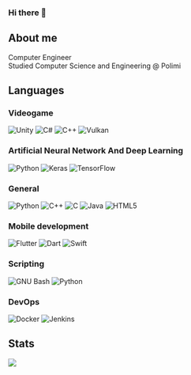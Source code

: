### Hi there 👋

## About me

Computer Engineer
<br/>
Studied Computer Science and Engineering @ Polimi <br/>

## Languages

### Videogame
![Unity](https://img.shields.io/badge/Unity-100000?style=for-the-badge&logo=unity&logoColor=white)
![C#](https://img.shields.io/badge/C%23-239120?style=for-the-badge&logo=c-sharp&logoColor=white)
![C++](https://img.shields.io/badge/C%2B%2B-00599C?style=for-the-badge&logo=c%2B%2B&logoColor=white)
![Vulkan](https://img.shields.io/badge/Vulkan-A41E22.svg?style=for-the-badge&logo=Vulkan&logoColor=white)

### Artificial Neural Network And Deep Learning
![Python](https://img.shields.io/badge/python-3670A0?style=for-the-badge&logo=python&logoColor=ffdd54)
![Keras](https://img.shields.io/badge/Keras-D00000?style=for-the-badge&logo=Keras&logoColor=white)
![TensorFlow](https://img.shields.io/badge/TensorFlow-FF6F00?style=for-the-badge&logo=TensorFlow&logoColor=white)

### General
![Python](https://img.shields.io/badge/python-3670A0?style=for-the-badge&logo=python&logoColor=ffdd54)
![C++](https://img.shields.io/badge/C%2B%2B-00599C?style=for-the-badge&logo=c%2B%2B&logoColor=white)
![C](https://img.shields.io/badge/c%20-%2300599C.svg?&style=for-the-badge&logo=c&logoColor=white)
![Java](https://img.shields.io/badge/java-%23ED8B00.svg?&style=for-the-badge&logo=java&logoColor=white)
![HTML5](https://img.shields.io/badge/html5%20-%23E34F26.svg?&style=for-the-badge&logo=html5&logoColor=white)

### Mobile development
![Flutter](https://img.shields.io/badge/Flutter-02569B.svg?style=for-the-badge&logo=Flutter&logoColor=white)
![Dart](https://img.shields.io/badge/Dart-0075BA?style=for-the-badge&logo=dart&logoColor=white)
![Swift](https://img.shields.io/badge/Swift-ff7700?style=for-the-badge&logo=swift&logoColor=white)

### Scripting
![GNU Bash](https://img.shields.io/badge/GNU%20Bash-4EAA25.svg?style=for-the-badge&logo=GNU-Bash&logoColor=white)
![Python](https://img.shields.io/badge/python-3670A0?style=for-the-badge&logo=python&logoColor=ffdd54)

### DevOps
![Docker](https://img.shields.io/badge/Docker-2496ED.svg?style=for-the-badge&logo=Docker&logoColor=white)
![Jenkins](https://img.shields.io/badge/Jenkins-D24939.svg?style=for-the-badge&logo=Jenkins&logoColor=white)

## Stats

<a href="https://github.com/anuraghazra/github-readme-stats">
  <img align="center" src="https://github-readme-stats.vercel.app/api?username=TiaSirio&show_icons=true&count_private=true&theme=radical" />
</a>
